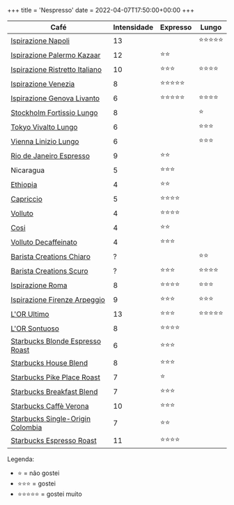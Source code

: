 +++
title = 'Nespresso'
date = 2022-04-07T17:50:00+00:00
+++

| Café                                                                                                                                                             | Intensidade | Expresso                       | Lungo                          |
| ---                                                                                                                                                              | ---         | ---                            | ---                            |
| [Ispirazione Napoli](https://www.nespresso.com/br/pt/order/capsules/original/capsulas-cafe-ispirazione-napoli)                                                   | 13          |                                | :star::star::star::star::star: |
| [Ispirazione Palermo Kazaar](https://www.nespresso.com/br/pt/order/capsules/original/capsulas-cafe-ispirazione-palermo-kazaar)                                   | 12          | :star::star:                   |                                |
| [Ispirazione Ristretto Italiano](https://www.nespresso.com/br/pt/order/capsules/original/capsulas-cafe-ispirazione-ristretto-italiano)                           | 10          | :star::star::star:             | :star::star::star::star:       |
| [Ispirazione Venezia](https://www.nespresso.com/br/en/order/capsules/original/ispirazione-venezia-coffee-capsule)                                                | 8           | :star::star::star::star::star: |                                |
| [Ispirazione Genova Livanto](https://www.nespresso.com/br/pt/order/capsules/original/capsulas-cafe-ispirazione-genova-livanto)                                   | 6           | :star::star::star::star::star: | :star::star::star::star:       |
| [Stockholm Fortissio Lungo](https://www.nespresso.com/br/pt/order/capsules/original/capsulas-cafe-stockholm-fortissio-lungo)                                     | 8           |                                | :star:                         |
| [Tokyo Vivalto Lungo](https://www.nespresso.com/br/pt/order/capsules/original/capsulas-cafe-tokyo-vivalto-lungo)                                                 | 6           |                                | :star::star::star:             |
| [Vienna Linizio Lungo](https://www.nespresso.com/br/pt/order/capsules/original/capsulas-cafe-vienna-linizio-lungo)                                               | 6           |                                | :star::star::star:             |
| [Rio de Janeiro Espresso](https://www.nespresso.com/br/en/order/capsules/original/rio-de-janeiro-espresso-coffee)                                                | 9           | :star::star:                   |                                |
| Nicaragua                                                                                                                                                        | 5           | :star::star::star:             |                                |
| [Ethiopia](https://www.nespresso.com/br/pt/order/capsules/original/capsulas-cafe-secagem-natural-ethiopia)                                                       | 4           | :star::star:                   |                                |
| [Capriccio](https://www.nespresso.com/br/pt/order/capsules/original/capsulas-cafe-espresso-comprar-capriccio-intensidade-5)                                      | 5           | :star::star::star::star:       |                                |
| [Volluto](https://www.nespresso.com/br/pt/order/capsules/original/capsulas-cafe-espresso-comprar-volluto-intensidade-4)                                          | 4           | :star::star::star::star:       |                                |
| [Cosi](https://www.nespresso.com/br/pt/order/capsules/original/capsulas-cafe-espresso-comprar-cosi-intensidade-4)                                                | 4           | :star::star:                   |                                |
| [Volluto Decaffeinato](https://www.nespresso.com/br/pt/order/capsules/original/capsulas-cafe-descafeinado-comprar-volluto-decaffeinato-intensidade-4)            | 4           | :star::star::star:             |                                |
| [Barista Creations Chiaro](https://www.nespresso.com/br/pt/order/capsules/original/comprar-nespresso-barista-creations-capsula-cafe-chiaro)                      | ?           |                                | :star::star:                   |
| [Barista Creations Scuro](https://www.nespresso.com/br/pt/order/capsules/original/comprar-nespresso-barista-creations-capsula-cafe-scuro)                        | ?           | :star::star::star:             | :star::star::star::star:       |
| [Ispirazione Roma](https://www.nespresso.com/br/pt/order/capsules/original/capsulas-cafe-ispirazione-roma)                                                       | 8           | :star::star::star::star:       | :star::star::star:             |
| [Ispirazione Firenze Arpeggio](https://www.nespresso.com/br/pt/order/capsules/original/capsulas-cafe-ispirazione-firenze-arpeggio)                               | 9           | :star::star::star:             | :star::star::star:             |
| [L'OR Ultimo](https://www.cafelor.com.br/capsula-de-cafe-l-or-ultimo-10-un/p)                                                                                    | 13          | :star::star::star:             | :star::star::star::star::star: |
| [L'OR Sontuoso](https://www.cafelor.com.br/capsulas-cafe-l-or-sontuoso-10-un/p)                                                                                  | 8           | :star::star::star::star:       |                                |
| [Starbucks Blonde Espresso Roast](https://www.starbucksathome.com/br/starbucks-blonde-roast/p)                                                                   | 6           | :star::star::star:             |                                |
| [Starbucks House Blend](https://www.starbucksathome.com/br/house-blend-nespresso/p)                                                                              | 8           | :star::star::star:             |                                |
| [Starbucks Pike Place Roast](https://www.starbucksathome.com/br/pike-place-roast-nespresso/p)                                                                    | 7           | :star:                         |                                |
| [Starbucks Breakfast Blend](https://www.starbucksathome.com/br/cafes/starbucks-breakfast-blend-nespresso/p)                                                      | 7           | :star::star::star:             |                                |
| [Starbucks Caffè Verona](https://www.starbucksathome.com/br/caffe-verona-nespresso/p)                                                                            | 10          | :star::star::star:             |                                |
| [Starbucks Single-Origin Colombia](https://www.starbucksathome.com/br/starbucks-single-origen-colombia-nespresso/p)                                              | 7           | :star::star:                   |                                |
| [Starbucks Espresso Roast](https://www.starbucksathome.com/br/espresso-roast-nespresso/p)                                                                        | 11          | :star::star::star::star:       |                                |

Legenda:
- :star: = não gostei
- :star::star::star: = gostei
- :star::star::star::star::star: = gostei muito
